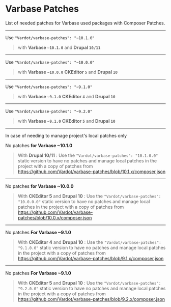 # Varbase Patches

List of needed patches for Varbase used packages with Composer Patches.

---

Use `"Vardot/varbase-patches": "~10.1.0"` 
> with **Varbase `~10.1.0`** and **Drupal `10/11`**

---

Use `"Vardot/varbase-patches": "~10.0.0"` 
> with **Varbase `~10.0.0`** **CKEditor `5`** and **Drupal `10`**

---

Use `"Vardot/varbase-patches": "~9.1.0"`
> with **Varbase `~9.1.0`** **CKEditor `4`**  and **Drupal `10`**

---

Use `"Vardot/varbase-patches": "~9.2.0"`
> with **Varbase `~9.1.0`** **CKEditor `5`** and **Drupal `10`**

---

In case of needing to manage project's local patches only

No patches **for Varbase ~10.1.0**
> With **Drupal 10/11** :
> Use the `"Vardot/varbase-patches": "10.1.0.0"` static version to have no patches and manage local patches in the project with a copy of patches from https://github.com/Vardot/varbase-patches/blob/10.1.x/composer.json

---

No patches **for Varbase ~10.0.0**
> With **CKEditor 5** and **Drupal 10** :
> Use the `"Vardot/varbase-patches": "10.0.0.0"` static version to have no patches and manage local patches in the project with a copy of patches from https://github.com/Vardot/varbase-patches/blob/10.0.x/composer.json

---

No patches **For Varbase ~9.1.0**
> With **CKEditor 4** and **Drupal 10** :
> Use the `"Vardot/varbase-patches": "9.1.0.0"` static version to have no patches and manage local patches in the project with a copy of patches from https://github.com/Vardot/varbase-patches/blob/9.1.x/composer.json

---

No patches **For Varbase ~9.1.0**
> With **CKEditor 5** and **Drupal 10** :
> Use the `"Vardot/varbase-patches": "9.2.0.0"` static version to have no patches and manage local patches in the project with a copy of patches from https://github.com/Vardot/varbase-patches/blob/9.2.x/composer.json
